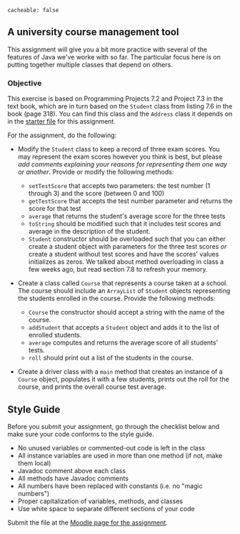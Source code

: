 ```
cacheable: false
```

## A university course management tool

This assignment will give you a bit more practice with several of the features of Java we've worke with so far. The particular focus here is on putting together multiple classes that depend on others.

### Objective

This exercise is based on Programming Projects 7.2 and Project 7.3 in the text book, which are in turn based on the `Student` class from listing 7.6 in the book (page 318). You can find this class and the `Address` class it depends on in the [starter file](http://mathcs.pugetsound.edu/~tmullen/ics/CourseStarter.zip) for this assignment.

For the assignment, do the following:

* Modify the `Student` class to keep a record of three exam scores. You may represent the exam scores however you think is best, but please *add comments explaining your reasons for representing them one way or another*. Provide or modify the following methods:
  * `setTestScore` that accepts two parameters: the test number (1 through 3) and the score (between 0 and 100)
  * `getTestScore` that accepts the test number parameter and returns the score for that test
  * `average` that returns the student's average score for the three tests
  * `toString` should be modified such that it includes test scores and average in the description of the student.
  * `Student` constructor should be overloaded such that you can either create a student object with parameters for the three test scores *or* create a student without test scores and have the scores' values initializes as zeros. We talked about method overloading in class a few weeks ago, but read section 7.8 to refresh your memory.

* Create a class called `Course` that represents a course taken at a school. The course should include an `ArrayList` of `Student` objects representing the students enrolled in the course. Provide the following methods:
  * `Course` the constructor should accept a string with the name of the course.
  * `addStudent` that accepts a `Student` object and adds it to the list of enrolled students.
  * `average` computes and returns the average score of all students' tests.
  * `roll` should print out a list of the students in the course.

* Create a driver class with a `main` method that creates an instance of a `Course` object, populates it with a few students, prints out the roll for the course, and prints the overall course test average.

## Style Guide

Before you submit your assignment, go through the checklist below and make sure your code conforms to the style guide.

* No unused variables or commented-out code is left in the class
* All instance variables are used in more than one method (if not, make them local)
* Javadoc comment above each class
* All methods have Javadoc comments
* All numbers have been replaced with constants (i.e. no "magic numbers")
* Proper capitalization of variables, methods, and classes
* Use white space to separate different sections of your code


Submit the file at the [Moodle page for the assignment](https://moodle.pugetsound.edu/moodle/mod/assign/view.php?id=340439).
